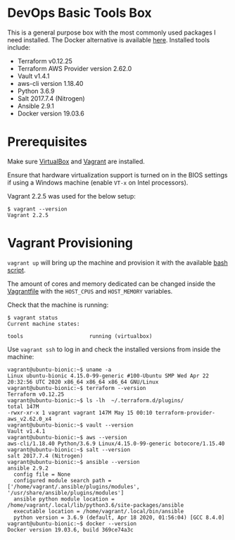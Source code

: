 # DevOps Basic Tools Box

This is a general purpose box with the most commonly used packages I need installed. The Docker alternative is available [here](https://github.com/salimchehab/docker-image-devops-tools). 
Installed tools include:

- Terraform v0.12.25
- Terraform AWS Provider version 2.62.0
- Vault v1.4.1
- aws-cli version 1.18.40
- Python 3.6.9
- Salt 2017.7.4 (Nitrogen)
- Ansible 2.9.1
- Docker version 19.03.6

# Prerequisites

Make sure [VirtualBox](https://www.virtualbox.org/wiki/Downloads) and [Vagrant](https://www.vagrantup.com/downloads.html) are installed.

Ensure that hardware virtualization support is turned on in the BIOS settings if using a Windows machine (enable `VT-x` on Intel processors).

Vagrant 2.2.5 was used for the below setup:
```text
$ vagrant --version
Vagrant 2.2.5
```

# Vagrant Provisioning

`vagrant up` will bring up the machine and provision it with the available [bash script](./provision.sh).

The amount of cores and memory dedicated can be changed inside the [Vagrantfile](./Vagrantfile) with the `HOST_CPUS` and `HOST_MEMORY` variables. 

Check that the machine is running:
```text
$ vagrant status
Current machine states:

tools                     running (virtualbox)
```

Use `vagrant ssh` to log in and check the installed versions from inside the machine:
```text
vagrant@ubuntu-bionic:~$ uname -a
Linux ubuntu-bionic 4.15.0-99-generic #100-Ubuntu SMP Wed Apr 22 20:32:56 UTC 2020 x86_64 x86_64 x86_64 GNU/Linux
vagrant@ubuntu-bionic:~$ terraform --version
Terraform v0.12.25
vagrant@ubuntu-bionic:~$ ls -lh  ~/.terraform.d/plugins/
total 147M
-rwxr-xr-x 1 vagrant vagrant 147M May 15 00:10 terraform-provider-aws_v2.62.0_x4
vagrant@ubuntu-bionic:~$ vault --version
Vault v1.4.1
vagrant@ubuntu-bionic:~$ aws --version
aws-cli/1.18.40 Python/3.6.9 Linux/4.15.0-99-generic botocore/1.15.40
vagrant@ubuntu-bionic:~$ salt --version
salt 2017.7.4 (Nitrogen)
vagrant@ubuntu-bionic:~$ ansible --version
ansible 2.9.2
  config file = None
  configured module search path = ['/home/vagrant/.ansible/plugins/modules', '/usr/share/ansible/plugins/modules']
  ansible python module location = /home/vagrant/.local/lib/python3.6/site-packages/ansible
  executable location = /home/vagrant/.local/bin/ansible
  python version = 3.6.9 (default, Apr 18 2020, 01:56:04) [GCC 8.4.0]
vagrant@ubuntu-bionic:~$ docker --version
Docker version 19.03.6, build 369ce74a3c
```
